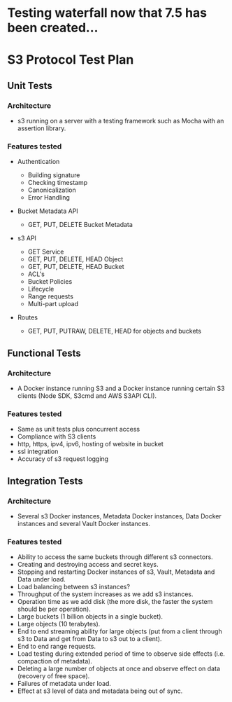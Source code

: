 # Testing waterfall now that 7.5 has been created...
# S3 Protocol Test Plan

## Unit Tests

### Architecture

- s3 running on a server with a testing framework such as Mocha with
  an assertion library.

### Features tested

- Authentication
  - Building signature
  - Checking timestamp
  - Canonicalization
  - Error Handling

- Bucket Metadata API
  - GET, PUT, DELETE Bucket Metadata

- s3 API
  - GET Service
  - GET, PUT, DELETE, HEAD Object
  - GET, PUT, DELETE, HEAD Bucket
  - ACL's
  - Bucket Policies
  - Lifecycle
  - Range requests
  - Multi-part upload

- Routes
  - GET, PUT, PUTRAW, DELETE, HEAD for objects and buckets

## Functional Tests

### Architecture

- A Docker instance running S3 and a Docker instance running certain S3
  clients (Node SDK, S3cmd and AWS S3API CLI).

### Features tested

- Same as unit tests plus concurrent access
- Compliance with S3 clients
- http, https, ipv4, ipv6, hosting of website in bucket
- ssl integration
- Accuracy of s3 request logging

## Integration Tests

### Architecture

- Several s3 Docker instances, Metadata Docker instances,
  Data Docker instances and several Vault Docker instances.

### Features tested

- Ability to access the same buckets through different s3 connectors.
- Creating and destroying access and secret keys.
- Stopping and restarting Docker instances of s3, Vault, Metadata and Data
  under load.
- Load balancing between s3 instances?
- Throughput of the system increases as we add s3 instances.
- Operation time as we add disk (the more disk, the faster the system should be
  per operation).
- Large buckets (1 billion objects in a single bucket).
- Large objects (10 terabytes).
- End to end streaming ability for large objects (put from a client through
  s3 to Data and get from Data to s3 out to a
  client).
- End to end range requests.
- Load testing during extended period of time to observe side effects (i.e.
  compaction of metadata).
- Deleting a large number of objects at once and observe effect on data
  (recovery of free space).
- Failures of metadata under load.
- Effect at s3 level of data and metadata being out of sync.
